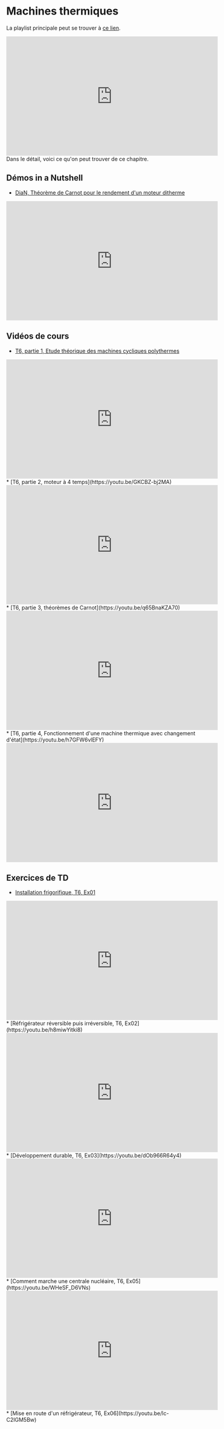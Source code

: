 # Machines thermiques

La playlist principale peut se trouver à [ce lien](https://youtube.com/playlist?list=PLEABsk5Xlyk5ry2pAyBgWOcmGWKmYBWqs).
<div style="text-align:center">
<iframe width="560" height="315"
src="https://www.youtube.com/embed/videoseries?list=PLEABsk5Xlyk5ry2pAyBgWOcmGWKmYBWqs"
title="YouTube video player" frameborder="0" allow="accelerometer; autoplay;
clipboard-write; encrypted-media; gyroscope; picture-in-picture"
allowfullscreen></iframe>
</div>
Dans le détail, voici ce qu'on peut trouver de ce chapitre.

## Démos in a Nutshell

* [DiaN, Théorème de Carnot pour le rendement d'un moteur ditherme](https://youtu.be/LIFbSJejA2Q)
<div style="text-align:center">
<iframe width="560" height="315" src="https://www.youtube.com/embed/LIFbSJejA2Q" title="YouTube video player" frameborder="0" allow="accelerometer; autoplay; clipboard-write; encrypted-media; gyroscope; picture-in-picture" allowfullscreen></iframe>
</div>

## Vidéos de cours

* [T6, partie 1, Etude théorique des machines cycliques polythermes](https://youtu.be/AW45t8r4v8o)
<div style="text-align:center">
<iframe width="560" height="315" src="https://www.youtube.com/embed/AW45t8r4v8o" title="YouTube video player" frameborder="0" allow="accelerometer; autoplay; clipboard-write; encrypted-media; gyroscope; picture-in-picture" allowfullscreen></iframe>
</div>
* [T6, partie 2, moteur à 4 temps](https://youtu.be/GKCBZ-bj2MA)
<div style="text-align:center">
<iframe width="560" height="315" src="https://www.youtube.com/embed/GKCBZ-bj2MA" title="YouTube video player" frameborder="0" allow="accelerometer; autoplay; clipboard-write; encrypted-media; gyroscope; picture-in-picture" allowfullscreen></iframe>
</div>
* [T6, partie 3, théorèmes de Carnot](https://youtu.be/q65BnaKZA70)
<div style="text-align:center">
<iframe width="560" height="315" src="https://www.youtube.com/embed/q65BnaKZA70" title="YouTube video player" frameborder="0" allow="accelerometer; autoplay; clipboard-write; encrypted-media; gyroscope; picture-in-picture" allowfullscreen></iframe>
</div>
* [T6, partie 4, Fonctionnement d'une machine thermique avec changement d'état](https://youtu.be/h7GFW6vlEFY)
<div style="text-align:center">
<iframe width="560" height="315" src="https://www.youtube.com/embed/h7GFW6vlEFY" title="YouTube video player" frameborder="0" allow="accelerometer; autoplay; clipboard-write; encrypted-media; gyroscope; picture-in-picture" allowfullscreen></iframe>
</div>

## Exercices de TD

* [Installation frigorifique, T6, Ex01](https://youtu.be/ME2J-ZipWp0)
<div style="text-align:center">
<iframe width="560" height="315" src="https://www.youtube.com/embed/ME2J-ZipWp0" title="YouTube video player" frameborder="0" allow="accelerometer; autoplay; clipboard-write; encrypted-media; gyroscope; picture-in-picture" allowfullscreen></iframe>
</div>
* [Réfrigérateur réversible puis irréversible, T6, Ex02](https://youtu.be/h8miwYitki8)
<div style="text-align:center">
<iframe width="560" height="315" src="https://www.youtube.com/embed/h8miwYitki8" title="YouTube video player" frameborder="0" allow="accelerometer; autoplay; clipboard-write; encrypted-media; gyroscope; picture-in-picture" allowfullscreen></iframe>
</div>
* [Développement durable, T6, Ex03](https://youtu.be/dOb966R64y4)
<div style="text-align:center">
<iframe width="560" height="315" src="https://www.youtube.com/embed/dOb966R64y4" title="YouTube video player" frameborder="0" allow="accelerometer; autoplay; clipboard-write; encrypted-media; gyroscope; picture-in-picture" allowfullscreen></iframe>
</div>
* [Comment marche une centrale nucléaire, T6, Ex05](https://youtu.be/WHeSF_D6VNs)
<div style="text-align:center">
<iframe width="560" height="315" src="https://www.youtube.com/embed/WHeSF_D6VNs" title="YouTube video player" frameborder="0" allow="accelerometer; autoplay; clipboard-write; encrypted-media; gyroscope; picture-in-picture" allowfullscreen></iframe>
</div>
* [Mise en route d'un réfrigérateur, T6, Ex06](https://youtu.be/lc-C2IGM5Bw)
<div style="text-align:center">
<iframe width="560" height="315" src="https://www.youtube.com/embed/lc-C2IGM5Bw" title="YouTube video player" frameborder="0" allow="accelerometer; autoplay; clipboard-write; encrypted-media; gyroscope; picture-in-picture" allowfullscreen></iframe>
</div>
* [Cycle Diesel, T6, Ex08](https://youtu.be/_3dJN5Qib_s)
<div style="text-align:center">
<iframe width="560" height="315" src="https://www.youtube.com/embed/_3dJN5Qib_s" title="YouTube video player" frameborder="0" allow="accelerometer; autoplay; clipboard-write; encrypted-media; gyroscope; picture-in-picture" allowfullscreen></iframe>
</div>
* [Solidification et fonctionnement d'un réfrigérateur, T6, Ex07](https://youtu.be/2wVDF8BNY3k)
<div style="text-align:center">
<iframe width="560" height="315" src="https://www.youtube.com/embed/2wVDF8BNY3k" title="YouTube video player" frameborder="0" allow="accelerometer; autoplay; clipboard-write; encrypted-media; gyroscope; picture-in-picture" allowfullscreen></iframe>
</div>
* [Machine de Linde, production de N2, T6, Ex09](https://youtu.be/qB2BNvIyqnQ)
<div style="text-align:center">
<iframe width="560" height="315" src="https://www.youtube.com/embed/qB2BNvIyqnQ" title="YouTube video player" frameborder="0" allow="accelerometer; autoplay; clipboard-write; encrypted-media; gyroscope; picture-in-picture" allowfullscreen></iframe>
</div>
* [Machine à vapeur avec surchauffe, T6, Ex10](https://youtu.be/RiCx7yrVIhk)
<div style="text-align:center">
<iframe width="560" height="315" src="https://www.youtube.com/embed/RiCx7yrVIhk" title="YouTube video player" frameborder="0" allow="accelerometer; autoplay; clipboard-write; encrypted-media; gyroscope; picture-in-picture" allowfullscreen></iframe>
</div>
* [Machine avec fluide en écoulement, T6, Ex13](https://youtu.be/ntlwiDfGT5A)
<div style="text-align:center">
<iframe width="560" height="315" src="https://www.youtube.com/embed/ntlwiDfGT5A" title="YouTube video player" frameborder="0" allow="accelerometer; autoplay; clipboard-write; encrypted-media; gyroscope; picture-in-picture" allowfullscreen></iframe>
</div>
* [Pompe à chaleur avec pseudo-source, T6, Ex14](https://youtu.be/W5WYoAE7_a4)
<div style="text-align:center">
<iframe width="560" height="315" src="https://www.youtube.com/embed/W5WYoAE7_a4" title="YouTube video player" frameborder="0" allow="accelerometer; autoplay; clipboard-write; encrypted-media; gyroscope; picture-in-picture" allowfullscreen></iframe>
</div>
* [Machine à vapeur, T6, Ex15](https://youtu.be/718nFJFSdvc)
<div style="text-align:center">
<iframe width="560" height="315" src="https://www.youtube.com/embed/718nFJFSdvc" title="YouTube video player" frameborder="0" allow="accelerometer; autoplay; clipboard-write; encrypted-media; gyroscope; picture-in-picture" allowfullscreen></iframe>
</div>
* [Erratum, TDT6, Ex15](https://youtu.be/MHhFR9gVKLQ)
<div style="text-align:center">
<iframe width="560" height="315" src="https://www.youtube.com/embed/MHhFR9gVKLQ" title="YouTube video player" frameborder="0" allow="accelerometer; autoplay; clipboard-write; encrypted-media; gyroscope; picture-in-picture" allowfullscreen></iframe>
</div>
* [MP XENS 2012, T6, Ex17, partie 1, diagramme de Mollier](https://youtu.be/aCpNyXRco2E)
<div style="text-align:center">
<iframe width="560" height="315" src="https://www.youtube.com/embed/aCpNyXRco2E" title="YouTube video player" frameborder="0" allow="accelerometer; autoplay; clipboard-write; encrypted-media; gyroscope; picture-in-picture" allowfullscreen></iframe>
</div>
* [MP XENS 2012, T6, Ex17, partie 2, pompe à chaleur, le cycle](https://youtu.be/_ZwpL4YVO9I)
<div style="text-align:center">
<iframe width="560" height="315" src="https://www.youtube.com/embed/_ZwpL4YVO9I" title="YouTube video player" frameborder="0" allow="accelerometer; autoplay; clipboard-write; encrypted-media; gyroscope; picture-in-picture" allowfullscreen></iframe>
</div>
* [MP XENS 2012, T6, Ex17, partie 3, cycle du compresseur](https://youtu.be/blXStlBo6-U)
<div style="text-align:center">
<iframe width="560" height="315" src="https://www.youtube.com/embed/blXStlBo6-U" title="YouTube video player" frameborder="0" allow="accelerometer; autoplay; clipboard-write; encrypted-media; gyroscope; picture-in-picture" allowfullscreen></iframe>
</div>

